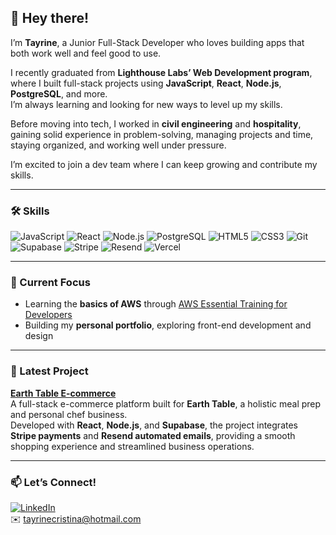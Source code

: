 ## 👋 Hey there!

I’m **Tayrine**, a Junior Full-Stack Developer who loves building apps that both work well and feel good to use.

I recently graduated from **Lighthouse Labs’ Web Development program**, where I built full-stack projects using **JavaScript**, **React**, **Node.js**, **PostgreSQL**, and more.  
I’m always learning and looking for new ways to level up my skills.

Before moving into tech, I worked in **civil engineering** and **hospitality**, gaining solid experience in problem-solving, managing projects and time, staying organized, and working well under pressure.

I’m excited to join a dev team where I can keep growing and contribute my skills.

---

### 🛠️ Skills

![JavaScript](https://img.shields.io/badge/JavaScript-F7DF1E?logo=javascript&logoColor=black)
![React](https://img.shields.io/badge/React-61DAFB?logo=react&logoColor=black)
![Node.js](https://img.shields.io/badge/Node.js-339933?logo=node.js&logoColor=white)
![PostgreSQL](https://img.shields.io/badge/PostgreSQL-4169E1?logo=postgresql&logoColor=white)
![HTML5](https://img.shields.io/badge/HTML5-E34F26?logo=html5&logoColor=white)
![CSS3](https://img.shields.io/badge/CSS3-1572B6?logo=css3&logoColor=white)
![Git](https://img.shields.io/badge/Git-F05032?logo=git&logoColor=white)
![Supabase](https://img.shields.io/badge/Supabase-3FCF8E?logo=supabase&logoColor=white)
![Stripe](https://img.shields.io/badge/Stripe-008CDD?logo=stripe&logoColor=white)
![Resend](https://img.shields.io/badge/Resend-FF4A00?logo=mailgun&logoColor=white)
![Vercel](https://img.shields.io/badge/Vercel-000000?logo=vercel&logoColor=white)

---

### 📌 Current Focus

- Learning the **basics of AWS** through [AWS Essential Training for Developers](https://www.linkedin.com/learning/aws-essential-training-for-developers-17237791/the-aws-root-account-22739499)  
- Building my **personal portfolio**, exploring front-end development and design  

---

### 🌿 Latest Project

**[Earth Table E-commerce](https://www.earthtableco.ca/)**  
A full-stack e-commerce platform built for **Earth Table**, a holistic meal prep and personal chef business.  
Developed with **React**, **Node.js**, and **Supabase**, the project integrates **Stripe payments** and **Resend automated emails**, providing a smooth shopping experience and streamlined business operations.

---



### 📫 Let’s Connect!

[![LinkedIn](https://img.shields.io/badge/LinkedIn-0A66C2?logo=linkedin&logoColor=white)](https://www.linkedin.com/in/tayrine-soares/)  
✉️ [tayrinecristina@hotmail.com](mailto:tayrinecristina@hotmail.com)  
